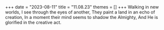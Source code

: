 +++
date = "2023-08-11"
title = "11.08.23"
themes = []
+++
Walking in new worlds,
I see through the eyes of another,
They paint a land in an echo of creation,
In a moment their mind seems to shadow the Almighty,
And He is glorified in the creative act.
